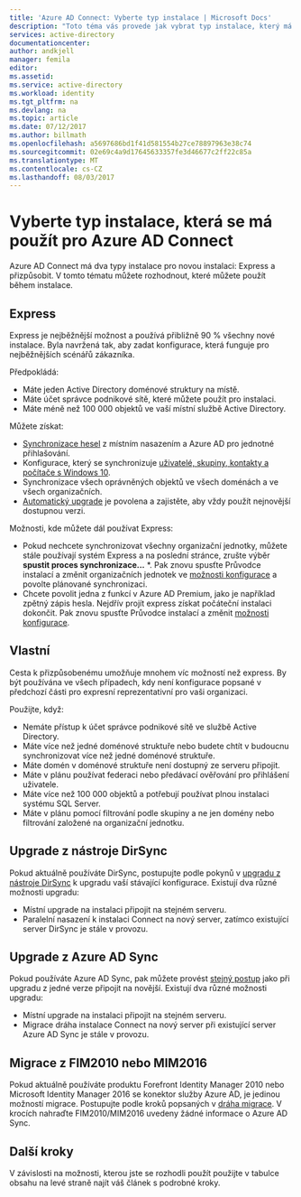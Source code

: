 ```yaml
---
title: 'Azure AD Connect: Vyberte typ instalace | Microsoft Docs'
description: "Toto téma vás provede jak vybrat typ instalace, který má být použit pro Azure AD Connect"
services: active-directory
documentationcenter: 
author: andkjell
manager: femila
editor: 
ms.assetid: 
ms.service: active-directory
ms.workload: identity
ms.tgt_pltfrm: na
ms.devlang: na
ms.topic: article
ms.date: 07/12/2017
ms.author: billmath
ms.openlocfilehash: a5697686bd1f41d581554b27ce78897963e38c74
ms.sourcegitcommit: 02e69c4a9d17645633357fe3d46677c2ff22c85a
ms.translationtype: MT
ms.contentlocale: cs-CZ
ms.lasthandoff: 08/03/2017
---
```

# <a name="select-which-installation-type-to-use-for-azure-ad-connect"></a>Vyberte typ instalace, která se má použít pro Azure AD Connect
Azure AD Connect má dva typy instalace pro novou instalaci: Express a přizpůsobit. V tomto tématu můžete rozhodnout, které můžete použít během instalace.

## <a name="express"></a>Express
Express je nejběžnější možnost a používá přibližně 90 % všechny nové instalace. Byla navržená tak, aby zadat konfigurace, která funguje pro nejběžnějších scénářů zákazníka.

Předpokládá:

- Máte jeden Active Directory doménové struktury na místě.
- Máte účet správce podnikové sítě, které můžete použít pro instalaci.
- Máte méně než 100 000 objektů ve vaší místní službě Active Directory.

Můžete získat:

- [Synchronizace hesel](active-directory-aadconnectsync-implement-password-synchronization.md) z místním nasazením a Azure AD pro jednotné přihlašování.
- Konfigurace, který se synchronizuje [uživatelé, skupiny, kontakty a počítače s Windows 10](active-directory-aadconnectsync-understanding-default-configuration.md).
- Synchronizace všech oprávněných objektů ve všech doménách a ve všech organizačních.
- [Automatický upgrade](active-directory-aadconnect-feature-automatic-upgrade.md) je povolena a zajistěte, aby vždy použít nejnovější dostupnou verzi.

Možnosti, kde můžete dál používat Express:

- Pokud nechcete synchronizovat všechny organizační jednotky, můžete stále používají systém Express a na poslední stránce, zrušte výběr **spustit proces synchronizace...** *. Pak znovu spusťte Průvodce instalací a změnit organizačních jednotek ve [možnosti konfigurace](active-directory-aadconnectsync-installation-wizard.md#customize-synchronization-options) a povolte plánované synchronizaci.
- Chcete povolit jedna z funkcí v Azure AD Premium, jako je například zpětný zápis hesla. Nejdřív projít express získat počáteční instalaci dokončit. Pak znovu spusťte Průvodce instalací a změnit [možnosti konfigurace](active-directory-aadconnectsync-installation-wizard.md#customize-synchronization-options).

## <a name="custom"></a>Vlastní
Cesta k přizpůsobenému umožňuje mnohem víc možností než express. By být používána ve všech případech, kdy není konfigurace popsané v předchozí části pro expresní reprezentativní pro vaši organizaci.

Použijte, když:

- Nemáte přístup k účet správce podnikové sítě ve službě Active Directory.
- Máte více než jedné doménové struktuře nebo budete chtít v budoucnu synchronizovat více než jedné doménové struktuře.
- Máte domén v doménové struktuře není dostupný ze serveru připojit.
- Máte v plánu používat federaci nebo předávací ověřování pro přihlášení uživatele.
- Máte více než 100 000 objektů a potřebují používat plnou instalaci systému SQL Server.
- Máte v plánu pomocí filtrování podle skupiny a ne jen domény nebo filtrování založené na organizační jednotku.

## <a name="upgrade-from-dirsync"></a>Upgrade z nástroje DirSync
Pokud aktuálně používáte DirSync, postupujte podle pokynů v [upgradu z nástroje DirSync](active-directory-aadconnect-dirsync-upgrade-get-started.md) k upgradu vaší stávající konfigurace. Existují dva různé možnosti upgradu:

- Místní upgrade na instalaci připojit na stejném serveru.
- Paralelní nasazení k instalaci Connect na nový server, zatímco existující server DirSync je stále v provozu.

## <a name="upgrade-from-azure-ad-sync"></a>Upgrade z Azure AD Sync
Pokud používáte Azure AD Sync, pak můžete provést [stejný postup](active-directory-aadconnect-upgrade-previous-version.md) jako při upgradu z jedné verze připojit na novější. Existují dva různé možnosti upgradu:

- Místní upgrade na instalaci připojit na stejném serveru.
- Migrace dráha instalace Connect na nový server při existující server Azure AD Sync je stále v provozu.

## <a name="migrate-from-fim2010-or-mim2016"></a>Migrace z FIM2010 nebo MIM2016
Pokud aktuálně používáte produktu Forefront Identity Manager 2010 nebo Microsoft Identity Manager 2016 se konektor služby Azure AD, je jedinou možností migrace. Postupujte podle kroků popsaných v [dráha migrace](active-directory-aadconnect-upgrade-previous-version.md#swing-migration). V krocích nahraďte FIM2010/MIM2016 uvedeny žádné informace o Azure AD Sync.

## <a name="next-steps"></a>Další kroky
V závislosti na možnosti, kterou jste se rozhodli použít použijte v tabulce obsahu na levé straně najít váš článek s podrobné kroky.
